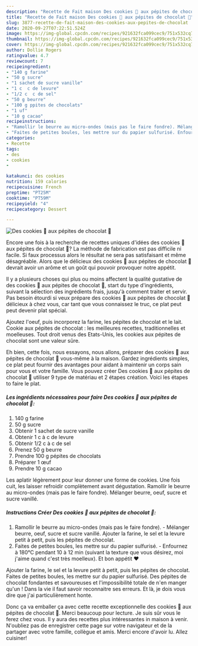 ```yaml
---
description: "Recette de Fait maison Des cookies 🍪 aux pépites de chocolat 🍫"
title: "Recette de Fait maison Des cookies 🍪 aux pépites de chocolat 🍫"
slug: 3877-recette-de-fait-maison-des-cookies-aux-pepites-de-chocolat
date: 2020-09-27T07:22:51.524Z
image: https://img-global.cpcdn.com/recipes/921632fca099cec9/751x532cq70/des-cookies-🍪-aux-pepites-de-chocolat-🍫-photo-principale-de-la-recette.jpg
thumbnail: https://img-global.cpcdn.com/recipes/921632fca099cec9/751x532cq70/des-cookies-🍪-aux-pepites-de-chocolat-🍫-photo-principale-de-la-recette.jpg
cover: https://img-global.cpcdn.com/recipes/921632fca099cec9/751x532cq70/des-cookies-🍪-aux-pepites-de-chocolat-🍫-photo-principale-de-la-recette.jpg
author: Dollie Rogers
ratingvalue: 4.7
reviewcount: 7
recipeingredient:
- "140 g farine"
- "50 g sucre"
- "1 sachet de sucre vanille"
- "1 c  c de levure"
- "1/2 c  c de sel"
- "50 g beurre"
- "100 g ppites de chocolats"
- "1 uf"
- "10 g cacao"
recipeinstructions:
- "Ramollir le beurre au micro-ondes (mais pas le faire fondre). Mélanger beurre, oeuf, sucre et sucre vanillé. Ajouter la farine, le sel et la levure petit à petit, puis les pépites de chocolat."
- "Faites de petites boules, les mettre sur du papier sulfurisé. Enfournez à 180°C pendant 10 à 12 min (suivant la texture que vous désirez, moi j&#39;aime quand c&#39;est très moelleux). Et bon appétit ❤️"
categories:
- Recette
tags:
- des
- cookies
- 

katakunci: des cookies  
nutrition: 159 calories
recipecuisine: French
preptime: "PT25M"
cooktime: "PT59M"
recipeyield: "4"
recipecategory: Dessert

---
```



![Des cookies 🍪 aux pépites de chocolat 🍫](https://img-global.cpcdn.com/recipes/921632fca099cec9/751x532cq70/des-cookies-🍪-aux-pepites-de-chocolat-🍫-photo-principale-de-la-recette.jpg)

Encore une fois à la recherche de recettes uniques d'idées des cookies 🍪 aux pépites de chocolat 🍫? La méthode de fabrication est pas difficile ni facile. Si faux processus alors le résultat ne sera pas satisfaisant et même désagréable. Alors que le délicieux des cookies 🍪 aux pépites de chocolat 🍫 devrait avoir un arôme et un goût qui pouvoir provoquer notre appétit.

Il y a plusieurs choses qui plus ou moins affectent la qualité gustative de des cookies 🍪 aux pépites de chocolat 🍫, start du type d'ingrédients, suivant la sélection des ingrédients frais, jusqu'à comment traiter et servir. Pas besoin étourdi si veux prépare des cookies 🍪 aux pépites de chocolat 🍫 délicieux à chez vous, car tant que vous connaissez le truc, ce plat peut peut devenir plat spécial.

Ajoutez l&#39;oeuf, puis incorporez la farine, les pépites de chocolat et le lait. Cookie aux pépites de chocolat : les meilleures recettes, traditionnelles et moelleuses. Tout droit venus des Etats-Unis, les cookies aux pépites de chocolat sont une valeur sûre.


Eh bien, cette fois, nous essayons, nous allons, préparer des cookies 🍪 aux pépites de chocolat 🍫 vous-même à la maison. Gardez ingrédients simples, ce plat peut fournir des avantages pour aidant à maintenir un corps sain pour vous et votre famille. Vous pouvez créer Des cookies 🍪 aux pépites de chocolat 🍫 utiliser 9 type de matériau et 2 étapes création. Voici les étapes to faire le plat.

<!--inarticleads1-->

##### Les ingrédients nécessaires pour faire Des cookies 🍪 aux pépites de chocolat 🍫:

1.  140 g farine
1.  50 g sucre
1. Obtenir 1 sachet de sucre vanille
1. Obtenir 1 c à c de levure
1. Obtenir 1/2 c à c de sel
1. Prenez 50 g beurre
1. Prendre 100 g pépites de chocolats
1. Préparer 1 œuf
1. Prendre 10 g cacao


Les aplatir légèrement pour leur donner une forme de cookies. Une fois cuit, les laisser refroidir complètement avant dégustation. Ramollir le beurre au micro-ondes (mais pas le faire fondre). Mélanger beurre, oeuf, sucre et sucre vanillé. 

<!--inarticleads2-->

##### Instructions Créer Des cookies 🍪 aux pépites de chocolat 🍫:

1. Ramollir le beurre au micro-ondes (mais pas le faire fondre). - Mélanger beurre, oeuf, sucre et sucre vanillé. Ajouter la farine, le sel et la levure petit à petit, puis les pépites de chocolat.
1. Faites de petites boules, les mettre sur du papier sulfurisé. - Enfournez à 180°C pendant 10 à 12 min (suivant la texture que vous désirez, moi j&#39;aime quand c&#39;est très moelleux). Et bon appétit ❤️


Ajouter la farine, le sel et la levure petit à petit, puis les pépites de chocolat. Faites de petites boules, les mettre sur du papier sulfurisé. Des pépites de chocolat fondantes et savoureuses et l&#39;impossibilité totale de n&#39;en manger qu&#39;un ! Dans la vie il faut savoir reconnaitre ses erreurs. Et là, je dois vous dire que j&#39;ai particulièrement honte. 


Donc ça va emballer ça avec cette recette exceptionnelle des cookies 🍪 aux pépites de chocolat 🍫. Merci beaucoup pour lecture. Je suis sûr vous le ferez chez vous. Il y aura des recettes plus  intéressantes in maison à venir. N'oubliez pas de enregistrer cette page sur votre navigateur et de la partager avec votre famille, collègue et amis. Merci encore d'avoir lu. Allez cuisiner!
